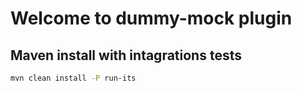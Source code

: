 
# Welcome to dummy-mock plugin



## Maven install with intagrations tests
 ```bash
 mvn clean install -P run-its
 ```